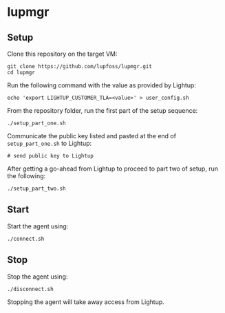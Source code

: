 # lupmgr

## Setup

Clone this repository on the target VM:

```
git clone https://github.com/lupfoss/lupmgr.git
cd lupmgr
```

Run the following command with the value as provided by Lightup:

```
echo 'export LIGHTUP_CUSTOMER_TLA=<value>' > user_config.sh
```


From the repository folder, run the first part of the setup sequence:
```
./setup_part_one.sh
```

Communicate the public key listed and pasted at the end of `setup_part_one.sh`
to Lightup:

```
# send public key to Lightup
```

After getting a go-ahead from Lightup to proceed to part two of setup, run the following:

```
./setup_part_two.sh
```

## Start

Start the agent using:

```
./connect.sh
```

## Stop

Stop the agent using:

```
./disconnect.sh
```

Stopping the agent will take away access from Lightup.
